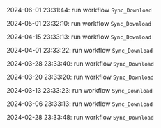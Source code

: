 2024-06-01 23:31:44: run workflow `Sync_Download` 

2024-05-01 23:32:10: run workflow `Sync_Download` 

2024-04-15 23:33:13: run workflow `Sync_Download` 

2024-04-01 23:33:22: run workflow `Sync_Download` 

2024-03-28 23:33:40: run workflow `Sync_Download` 

2024-03-20 23:33:20: run workflow `Sync_Download` 

2024-03-13 23:33:23: run workflow `Sync_Download` 

2024-03-06 23:33:13: run workflow `Sync_Download` 

2024-02-28 23:33:48: run workflow `Sync_Download` 



